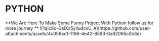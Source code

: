 <h1><b>PYTHON</b></h1>
**We Are Here To Make Some Funny Project With Python follow us for more journey 
**
![1qIc8c-GslXx5yIiudcvU_A](https://github.com/user-attachments/assets/4c056ac1-1198-4e42-8593-0a82095c0b3e)
